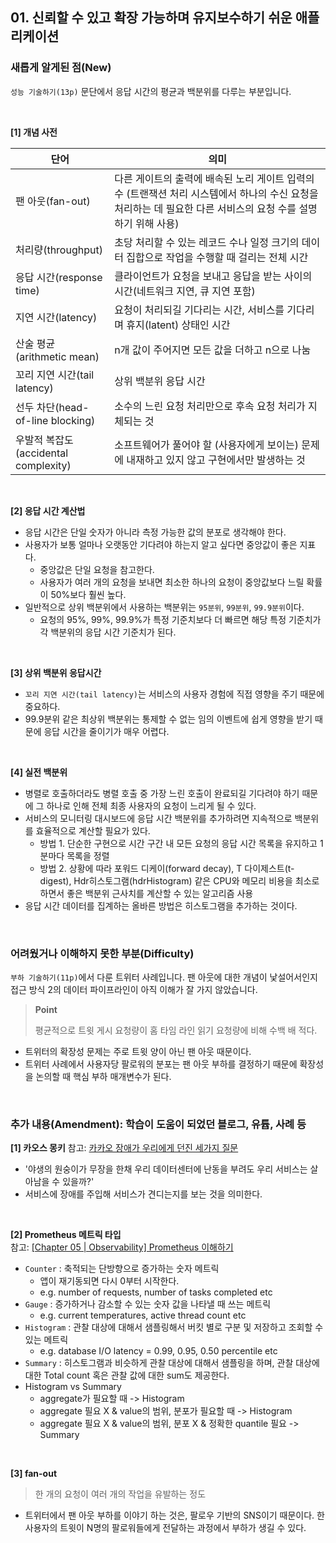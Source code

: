 ## 01. 신뢰할 수 있고 확장 가능하며 유지보수하기 쉬운 애플리케이션

### 새롭게 알게된 점(New)

`성능 기술하기(13p)` 문단에서 응답 시간의 평균과 백분위를 다루는 부분입니다.

<br>

**[1] 개념 사전**

| 단어 | 의미 |
| --- | --- |
| 팬 아웃(fan-out) | 다른 게이트의 출력에 배속된 노리 게이트 입력의 수 (트랜잭션 처리 시스템에서 하나의 수신 요청을 처리하는 데 필요한 다른 서비스의 요청 수를 설명하기 위해 사용) |
| 처리량(throughput) | 초당 처리할 수 있는 레코드 수나 일정 크기의 데이터 집합으로 작업을 수행할 때 걸리는 전체 시간 |
| 응답 시간(response time) | 클라이언트가 요청을 보내고 응답을 받는 사이의 시간(네트워크 지연, 큐 지연 포함) |
| 지연 시간(latency) | 요청이 처리되길 기다리는 시간, 서비스를 기다리며 휴지(latent) 상태인 시간 |
| 산술 평균(arithmetic mean) | n개 값이 주어지면 모든 값을 더하고 n으로 나눔 |
| 꼬리 지연 시간(tail latency) | 상위 백분위 응답 시간  |
| 선두 차단(head-of-line blocking) | 소수의 느린 요청 처리만으로 후속 요청 처리가 지체되는 것 |
| 우발적 복잡도(accidental complexity) | 소프트웨어가 풀어야 할 (사용자에게 보이는) 문제에 내재하고 있지 않고 구현에서만 발생하는 것 |

<br>

**[2] 응답 시간 계산법**

- 응답 시간은 단일 숫자가 아니라 측정 가능한 값의 분포로 생각해야 한다.
- 사용자가 보통 얼마나 오랫동안 기다려야 하는지 알고 싶다면 중앙값이 좋은 지표다.
    - 중앙값은 단일 요청을 참고한다.
    - 사용자가 여러 개의 요청을 보내면 최소한 하나의 요청이 중앙값보다 느릴 확률이 50%보다 훨씬 높다.
- 일반적으로 상위 백분위에서 사용하는 백분위는 `95분위`, `99분위`, `99.9분위`이다.
    - 요청의 95%, 99%, 99.9%가 특정 기준치보다 더 빠르면 해당 특정 기준치가 각 백분위의 응답 시간 기준치가 된다.

<br>

**[3] 상위 백분위 응답시간**

- `꼬리 지연 시간(tail latency)`는 서비스의 사용자 경험에 직접 영향을 주기 때문에 중요하다.
- 99.9분위 같은 최상위 백분위는 통제할 수 없는 임의 이벤트에 쉽게 영향을 받기 때문에 응답 시간을 줄이기가 매우 어렵다.

<br>

**[4] 실전 백분위**

- 병렬로 호출하더라도 병렬 호출 중 가장 느린 호출이 완료되길 기다려야 하기 때문에 그 하나로 인해 전체 최종 사용자의 요청이 느리게 될 수 있다.
- 서비스의 모니터링 대시보드에 응답 시간 백분위를 추가하려면 지속적으로 백분위를 효율적으로 계산할 필요가 있다.
    - 방법 1. 단순한 구현으로 시간 구간 내 모든 요청의 응답 시간 목록을 유지하고 1분마다 목록을 정렬
    - 방법 2. 상황에 따라 포워드 디케이(forward decay), T 다이제스트(t-digest), Hdr히스토그램(hdrHistogram) 같은 CPU와 메모리 비용을 최소로 하면서 좋은 백분위 근사치를 계산할 수 있는 알고리즘 사용
- 응답 시간 데이터를 집계하는 올바른 방법은 히스토그램을 추가하는 것이다.

<br>

### 어려웠거나 이해하지 못한 부분(Difficulty)

`부하 기술하기(11p)`에서 다룬 트위터 사례입니다. 팬 아웃에 대한 개념이 낯설어서인지 접근 방식 2의 데이터 파이프라인이 아직 이해가 잘 가지 않았습니다.

> **Point**
> 
> 평균적으로 트윗 게시 요청량이 홈 타임 라인 읽기 요청량에 비해 수백 배 적다.

- 트위터의 확장성 문제는 주로 트윗 양이 아닌 팬 아웃 때문이다.
- 트위터 사례에서 사용자당 팔로워의 분포는 팬 아웃 부하를 결정하기 때문에 확장성을 논의할 때 핵심 부하 매개변수가 된다.

<br>

### 추가 내용(Amendment): 학습이 도움이 되었던 블로그, 유튭, 사례 등

**[1] 카오스 몽키**
참고:  [카카오 장애가 우리에게 던진 세가지 질문](https://brunch.co.kr/@brunchgpjz/43)
- '야생의 원숭이가 무장을 한채 우리 데이터센터에 난동을 부려도 우리 서비스는 살아남을 수 있을까?' 
- 서비스에 장애를 주입해 서비스가 견디는지를 보는 것을 의미한다.

<br>

**[2] Prometheus 메트릭 타입**  
참고: [[Chapter 05 | Observability] Prometheus 이해하기](https://jominseoo.tistory.com/77)
- `Counter` : 축적되는 단방향으로 증가하는 숫자 메트릭 
  - 앱이 재기동되면 다시 0부터 시작한다.
  - e.g. number of requests, number of tasks completed etc
- `Gauge` : 증가하거나 감소할 수 있는 숫자 값을 나타낼 때 쓰는 메트릭
  - e.g. current temperatures, active thread count etc
- `Histogram` : 관찰 대상에 대해서 샘플링해서 버킷 별로 구분 및 저장하고 조회할 수 있는 메트릭
  - e.g. database I/O latency = 0.99, 0.95, 0.50 percentile etc
- `Summary` : 히스토그램과 비슷하게 관찰 대상에 대해서 샘플링을 하며, 관찰 대상에 대한 Total count 혹은 관찰 값에 대한 sum도 제공한다.
- Histogram vs Summary
  - aggregate가 필요할 때 -> Histogram
  - aggregate 필요 X & value의 범위, 분포가 필요할 때 -> Histogram
  - aggregate 필요 X & value의 범위, 분포 X & 정확한 quantile 필요 -> Summary

<br>

**[3] fan-out**
> 한 개의 요청이 여러 개의 작업을 유발하는 정도
- 트위터에서 팬 아웃 부하를 이야기 하는 것은, 팔로우 기반의 SNS이기 때문이다. 한 사용자의 트윗이 N명의 팔로워들에게 전달하는 과정에서 부하가 생길 수 있다.

